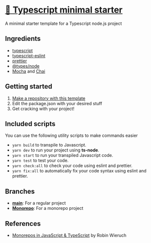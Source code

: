 # [📔 Typescript minimal starter](https://github.com/jimmychu0807/typescript-minimal-starter)

A minimal starter template for a Typescript node.js project

## Ingredients

- [typescript](https://npmjs.com/package/typescript)
- [typescript-eslint](https://typescript-eslint.io/)
- [prettier](https://npmjs.com/package/prettier)
- [@types/node](https://npmjs.com/package/@types/node)
- [Mocha](https://mochajs.org/) and [Chai](https://www.chaijs.com/)

## Getting started

1. [Make a repository with this template](https://github.com/jimmychu0807/typescript-minimal-starter/generate)
2. Edit the package.json with your desired stuff
3. Get cracking with your project!

## Included scripts

You can use the following utility scripts to make commands easier

- `yarn build` to transpile to Javascript.
- `yarn dev` to run your project using **ts-node**.
- `yarn start` to run your transpiled Javascript code.
- `yarn test` to test your code.
- `yarn check:all` to check your code using eslint and prettier.
- `yarn fix:all` to automatically fix your code syntax using eslint and prettier.

## Branches

- [**main**](https://github.com/jimmychu0807/typescript-minimal-starter/tree/main): For a regular project
- [**Monorepo**](https://github.com/jimmychu0807/typescript-minimal-starter/tree/monorepo): For a monorepo project

## References

- [Monorepos in JavaScript & TypeScript](https://www.robinwieruch.de/javascript-monorepos/) by Robin Wieruch
